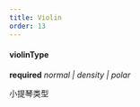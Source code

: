 ```yaml
---
title: Violin
order: 13
---
```


#### violinType 

<description>**required** _normal | density | polar_</description>

小提琴类型
